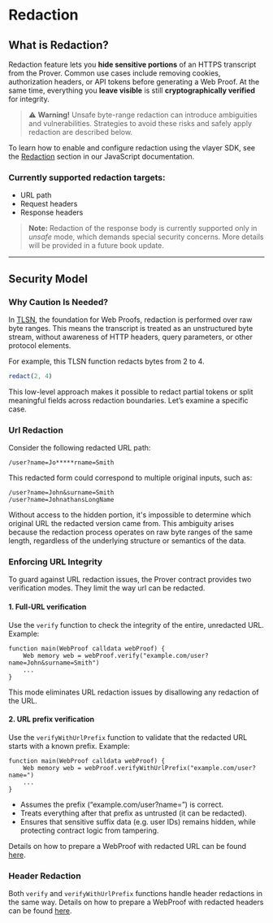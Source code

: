 # Redaction

## What is Redaction?

Redaction feature lets you **hide sensitive portions** of an HTTPS transcript from the Prover. Common use cases include removing cookies, authorization headers, or API tokens before generating a Web Proof. At the same time, everything you **leave visible** is still **cryptographically verified** for integrity.

> ⚠️ **Warning!** Unsafe byte-range redaction can introduce ambiguities and vulnerabilities. Strategies to avoid these risks and safely apply redaction are described below.

To learn how to enable and configure redaction using the vlayer SDK, see the [Redaction](../../javascript/web-proofs.md#redaction) section in our JavaScript documentation.

### Currently supported redaction targets:
* URL path
* Request headers
* Response headers

> **Note:** Redaction of the response body is currently supported only in *unsafe* mode, which demands special security concerns. More details will be provided in a future book update.

---

## Security Model

### Why Caution Is Needed?

In [TLSN](https://tlsnotary.org/), the foundation for Web Proofs, redaction is performed over raw byte ranges. This means the transcript is treated as an unstructured byte stream, without awareness of HTTP headers, query parameters, or other protocol elements.

For example, this TLSN function redacts bytes from 2 to 4.

```js
redact(2, 4)
```

This low-level approach makes it possible to redact partial tokens or split meaningful fields across redaction boundaries. Let’s examine a specific case.


### Url Redaction

Consider the following redacted URL path:

```
/user?name=Jo*****rname=Smith
```

This redacted form could correspond to multiple original inputs, such as:

```
/user?name=John&surname=Smith
/user?name=JohnathansLongName
```

Without access to the hidden portion, it's impossible to determine which original URL the redacted version came from. This ambiguity arises because the redaction process operates on raw byte ranges of the same length, regardless of the underlying structure or semantics of the data.

### Enforcing URL Integrity

To guard against URL redaction issues, the Prover contract provides two verification modes. They limit the way url can be redacted.

#### 1. Full-URL verification

Use the `verify` function to check the integrity of the entire, unredacted URL. Example:

```solidity
function main(WebProof calldata webProof) {
    Web memory web = webProof.verify("example.com/user?name=John&surname=Smith")
    ...
}
```

This mode eliminates URL redaction issues by disallowing any redaction of the URL.

#### 2. URL prefix verification

Use the `verifyWithUrlPrefix` function to validate that the redacted URL starts with a known prefix. Example:

```solidity
function main(WebProof calldata webProof) {
    Web memory web = webProof.verifyWithUrlPrefix("example.com/user?name=")
    ...
}
```

* Assumes the prefix (“example.com/user?name=”) is correct.
* Treats everything after that prefix as untrusted (it can be redacted).
* Ensures that sensitive suffix data (e.g. user IDs) remains hidden, while protecting contract logic from tampering.

Details on how to prepare a WebProof with redacted URL can be found [here](../javascript/web-proofs.md#url-redaction).

### Header Redaction

Both `verify` and `verifyWithUrlPrefix` functions handle header redactions in the same way. Details on how to prepare a WebProof with redacted headers can be found [here](../javascript/web-proofs.md#header-redaction).